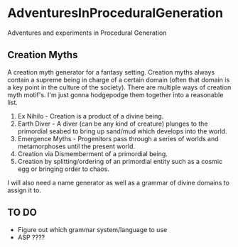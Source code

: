 # AdventuresInProceduralGeneration
Adventures and experiments in Procedural Generation

## Creation Myths
A creation myth generator for a fantasy setting. Creation myths always contain a supreme being in charge of a certain domain (often that domain is a key point in the culture of the society). 
There are multiple ways of creation myth motif's. I'm just gonna hodgepodge them together into a reasonable list.
 
 1. Ex Nihilo - Creation is a product of a divine being.
 2. Earth Diver - A diver (can be any kind of creature) plunges to the primordial seabed to bring up sand/mud which develops into the world.
 3. Emergence Myths - Progenitors pass through a series of worlds and metamorphoses until the present world.
 4. Creation via Dismemberment of a primordial being.
 5. Creation by splitting/ordering of an primordial entity such as a cosmic egg or bringing order to chaos.

I will also need a name generator as well as a grammar of divine domains to assign it to. 

## TO DO
- Figure out which grammar system/language to use
- ASP ????